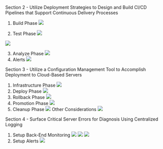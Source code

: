 Section 2 - Utilize Deployment Strategies to Design and Build CI/CD Pipelines that Support Continuous Delivery Processes
1. Build Phase
![](screenshot01.png)

2. Test Phase
![](screenshot02-1.png)

![](screenshot02-2.png)

3. Analyze Phase
![](screenshot03.png)
4. Alerts
![](screenshot04.png)

Section 3 - Utilize a Configuration Management Tool to Accomplish Deployment to Cloud-Based Servers
1. Infrastructure Phase
![](screenshot05.png)
2. Deploy Phase
![](screenshot06.png)
4. Rollback Phase
![](screenshot07.png)
5. Promotion Phase
![](screenshot08.png)
6. Cleanup Phase
![](screenshot09.png)
Other Considerations
![](screenshot10.png)

Section 4 - Surface Critical Server Errors for Diagnosis Using Centralized Logging
1. Setup Back-End Monitoring
![](screenshot11-1.png)
![](screenshot11-2.png)
![](screenshot11-3.png)
2. Setup Alerts
![](screenshot12.png)

